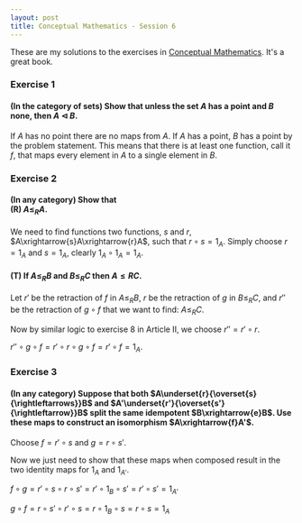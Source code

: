 ```yaml
---
layout: post
title: Conceptual Mathematics - Session 6
---
```

These are my solutions to the exercises in [Conceptual Mathematics](http://www.amazon.com/Conceptual-Mathematics-First-Introduction-Categories/dp/052171916X/ref=sr_1_1?ie=UTF8&qid=1461549144&sr=8-1&keywords=conceptual+mathematics). It's a great book.

### **Exercise 1**

#### (In the category of sets) Show that unless the set $A$ has a point and $B$ none, then $A\lhd B$.

If $A$ has no point there are no maps from $A$. If $A$ has a point, $B$ has a point by the problem statement. This means that there is at least one function, call it $f$, that maps every element in $A$ to a single element in $B$.

### **Exercise 2**

#### (In any category) Show that<br/>(R) $A\leq_{R}A$. 

We need to find functions two functions, $s$ and $r$, $A\xrightarrow{s}A\xrightarrow{r}A$, such that $r\circ{s}=1_A$. Simply choose $r=1_A$ and $s=1_A$, clearly $1_A\circ{1_A}=1_A$.

#### (T) If $A\leq_{R}B$ and $B\leq_{R}C$ then $A\leq{R}C$.

Let $r'$ be the retraction of $f$ in $A\leq_{R}B$, $r$ be the retraction of $g$ in $B\leq_{R}C$, and $r''$ be the retraction of $g\circ{f}$ that we want to find: $A\leq_{R}C$.

Now by similar logic to exercise 8 in Article II, we choose $r'' =r'\circ{r}$.

$r'' \circ{g}\circ{f}=r'\circ{r}\circ{g}\circ{f}=r'\circ{f}=1_A$.

### **Exercise 3**

#### (In any category) Suppose that both $A\underset{r}{\overset{s}{\rightleftarrows}}B$ and $A'\underset{r'}{\overset{s'}{\rightleftarrow}}B$ split the same idempotent $B\xrightarrow{e}B$. Use these maps to construct an isomorphism $A\xrightarrow{f}A'$.

Choose $f=r'\circ{s}$ and $g=r\circ{s'}$.

Now we just need to show that these maps when composed result in the two identity maps for $1_A$ and $1_{A'}$.

$f\circ{g}=r'\circ{s}\circ{r}\circ{s'}=r'\circ{1_B}\circ{s'}=r'\circ{s'}=1_{A'}$

$g\circ{f}=r\circ{s'}\circ{r'}\circ{s}=r\circ{1_B}\circ{s}=r\circ{s}=1_A$

